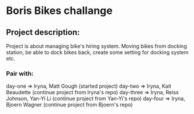 # Boris Bikes challange

## Project description:

Project is about managing bike's hiring system.
Moving bikes from docking station, be able to dock bikes back, create some setting for docking system etc.

### Pair with:

day-one   => Iryna, Matt Gough               (started project)
day-two   => Iryna, Kait Beaudette           (continue project from Iryna's repo)
day-three => Iryna, Reiss Johnson, Yan-Yi Li (continue project from Yan-Yi's repo)
day-four  => Iryna, Bjoern Wagner            (continue project from Bjoern's repo)
